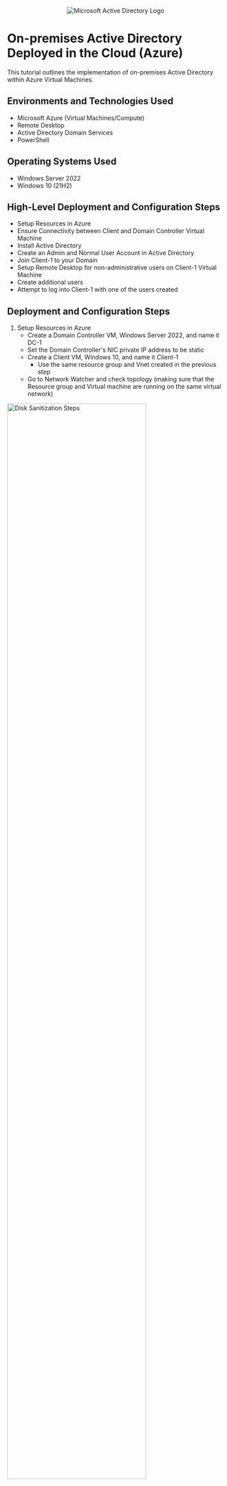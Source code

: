 <p align="center">
<img src="https://i.imgur.com/pU5A58S.png" alt="Microsoft Active Directory Logo"/>
</p>

<h1>On-premises Active Directory Deployed in the Cloud (Azure)</h1>
This tutorial outlines the implementation of on-premises Active Directory within Azure Virtual Machines.<br />

<h2>Environments and Technologies Used</h2>

- Microsoft Azure (Virtual Machines/Compute)
- Remote Desktop
- Active Directory Domain Services
- PowerShell

<h2>Operating Systems Used </h2>

- Windows Server 2022
- Windows 10 (21H2)

<h2>High-Level Deployment and Configuration Steps</h2>

- Setup Resources in Azure
- Ensure Connectivity between Client and Domain Controller Virtual Machine
- Install Active Directory
- Create an Admin and Normal User Account in Active Directory
- Join Client-1 to your Domain
- Setup Remote Desktop for non-administrative users on Client-1 Virtual Machine
- Create additional users
- Attempt to log into Client-1 with one of the users created

<h2>Deployment and Configuration Steps</h2>

1. Setup Resources in Azure
	- Create a Domain Controller VM, Windows Server 2022, and name it DC-1
	- Set the Domain Controller's NIC private IP address to be static
	- Create a Client VM, Windows 10, and name it Client-1
		- Use the same resource group and Vnet created in the previous step
	- Go to Network Watcher and check topology (making sure that the Resource group and Virtual machine are running on the same virtual network)

<p>
<img src="https://i.imgur.com/DEU9x0j.png" height="80%" width="80%" alt="Disk Sanitization Steps"/>
</p>
<p>
<img src="https://i.imgur.com/AtDHufO.png" height="80%" width="80%" alt="Disk Sanitization Steps"/>
</p>

2. Ensure Connectivity between the client and domain controller VM
	- Use remote desktop to log into Client-1 and ping DC-1 private IP address (ping -t IP address)
	- Log into DC-1 and enable ICMPv4 on windows local firewall
		- This allows DC-1 to accept ICMP traffic
	- Go back to the Client-1 command prompt to see if the ping is successful

<p>
<img src="https://i.imgur.com/6XNwLdQ.png" height="80%" width="80%" alt="Disk Sanitization Steps"/>
</p>

3. Install Active Directory
	- Install Active Directory Domain Services in DC-1
	- Promote it as a domain controller and set up a new forest as mydomain.com or anything else. I'll be using jcdomain.com
	- Restart the machine and log into DC-1 as user: mydomain.com\labuser or whatever you created. I'll log in as jcdomain.com\labuser

<p>
<img src="https://i.imgur.com/aWqaNA9.png" height="80%" width="80%" alt="Disk Sanitization Steps"/>
</p>
<p>
<img src="https://i.imgur.com/cBBeVVg.png" height="80%" width="80%" alt="Disk Sanitization Steps"/>
</p>

4. Create an Admin and Normal User Account in AD
	- Go to Active Directory Users and Computers to create an Organization Unit called "_Employees."
	- Create another OU called "_Admins."
	- Within _Admins, create an employee name Jane Doe with the username of jane_admin
	- Go to the security group and add jane_admin to Domain Admins
	- Log out and close the RDP connection to DC-1
	- Log back into DC-1 as mydomain.com\jane_admin. My login will be jcdomain.com\jane_admin

<p>
<img src="https://i.imgur.com/JbPXPqJ.png" height="80%" width="80%" alt="Disk Sanitization Steps"/>
</p>

5. Join Client-1 in your domain
	- Go to the Azure portal (not in vm) and set Client-1's DNS setting to DC's private IP address
	- Restart Client-1's vm and log back into as labuser
	- Go to DC-1 and verify that Client-1 shows up in ADUC in the computers container on the root of the domain
	- Create another OU named _Clients and drag Client-1 in there

<p>
<img src="https://i.imgur.com/Ko1xuOQ.png" height="80%" width="80%" alt="Disk Sanitization Steps"/>
</p>
<p>
<img src="https://i.imgur.com/P3QVB73.png" height="80%" width="80%" alt="Disk Sanitization Steps"/>
</p>
<p>
<img src="https://i.imgur.com/dFwacBU.png" height="80%" width="80%" alt="Disk Sanitization Steps"/>
</p>

6. Setup Remote Desktop for non-administrative users on client-1
	- Log into Client-1 as mydomain.com/jane_admin
	- Go to system properties => Remote desktop => allow "domain users" access to remote desktop
	- This will allow you to log into Client-1 as a non-administrator user
	- Note to change many systems, you would use this with a Group Policy

<p>
<img src="https://i.imgur.com/NJATXAr.png" height="80%" width="80%" alt="Disk Sanitization Steps"/>
</p>

7. Create additional users and attempt to log into client-1 with one of the users
	- If not already, log into DC-1 as jane-admin
	- Open PowerShell_ise as an administrator
	- Create a new file and paste the script's contents into it (https://github.com/joshmadakor1/AD_PS/blob/master/Generate-Names-Create-Users.ps1)
		- This script was created by instructor for practice
		- It includes hundreds of generated names, creating users
	- Run the script and watch the accounts being created
	- Go to ADUC and watch the accounts in the appropriate OU
	- Log into Client-1 with one of the accounts created
		- The password will be in the script
		- I'll be remotely logging in as the user lenur.nibo instead of admin
		- Go to Windows PowerShell or command prompt, if you want to verify
<p>
<img src="https://i.imgur.com/NPUBnDF.png" height="80%" width="80%" alt="Disk Sanitization Steps"/>
</p>
<p>
<img src="https://i.imgur.com/7mySEDk.png" height="80%" width="80%" alt="Disk Sanitization Steps"/>
</p>
<p>
<img src="https://i.imgur.com/HzilkBY.png" height="80%" width="80%" alt="Disk Sanitization Steps"/>
</p>
<p>
<img src="https://i.imgur.com/r0JqiVv.png" height="80%" width="80%" alt="Disk Sanitization Steps"/>
</p>
</p>
<br />

